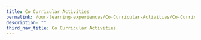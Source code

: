 ```yaml
---
title: Co Curricular Activities
permalink: /our-learning-experiences/Co-Curricular-Activities/Co-Curricular-Activities/
description: ""
third_nav_title: Co Curricular Activities
---
```

